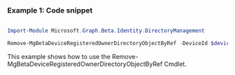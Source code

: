 ### Example 1: Code snippet

```powershell

Import-Module Microsoft.Graph.Beta.Identity.DirectoryManagement

Remove-MgBetaDeviceRegisteredOwnerDirectoryObjectByRef -DeviceId $deviceId -DirectoryObjectId $directoryObjectId

```
This example shows how to use the Remove-MgBetaDeviceRegisteredOwnerDirectoryObjectByRef Cmdlet.

